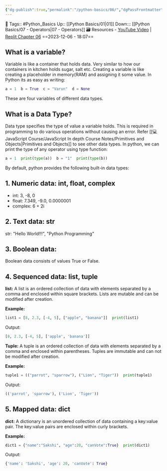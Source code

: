 ```yaml
---
{"dg-publish":true,"permalink":"/python-basics/06/","dgPassFrontmatter":true,"noteIcon":"1","created":"2023-12-06T18:06:58.259+05:30","updated":"2023-12-23T13:36:30.950+05:30"}
---
```


🧶 Tags:: #Python_Basics 
Up:: [[Python Basics/01\|01]]
Down::: [[Python Basics/07 - Operators\|07 - Operators]]
🗃 Resources - [YouTube Video](https://www.youtube.com/watch?v=ORCuz7s5cCY&list=PLu0W_9lII9agwh1XjRt242xIpHhPT2llg&index=6) | [Replit Chapter 06](https://replit.com/@codewithharry/06-Day6-Variables-and-Data-Types#main.py)
==2023-12-06 - 18:07==

## What is a variable?
Variable is like a container that holds data. Very similar to how our containers in kitchen holds sugar, salt etc. Creating a variable is like creating a placeholder in memory(RAM) and assigning it some value. In Python its as easy as writing:

```python
a = 1  b = True  c = "Varun"  d = None
```

These are four variables of different data types.
## What is a Data Type?

Data type specifies the type of value a variable holds. This is required in programming to do various operations without causing an error. Refer [[💻 JavaScript Course/JavaScript In depth Course Notes/Primitives and Objects\|Primitives and Objects]] to see other data types.
In python, we can print the type of any operator using type function:

```python
a = 1  print(type(a))  b = "1"  print(type(b))
```

By default, python provides the following built-in data types:
## 1. Numeric data: int, float, complex
- int: 3, -8, 0
- float: 7.349, -9.0, 0.0000001
- complex: 6 + 2i
## 2. Text data: str
str: "Hello World!!!", "Python Programming"
## 3. Boolean data:
Boolean data consists of values True or False.
## 4. Sequenced data: list, tuple
**list:** A list is an ordered collection of data with elements separated by a comma and enclosed within square brackets. Lists are mutable and can be modified after creation.

**Example:**
```python
list1 = [8, 2.3, [-4, 5], ["apple", "banana"]]  print(list1)
```

Output:
```python
[8, 2.3, [-4, 5], ['apple', 'banana']]
```

**Tuple:** A tuple is an ordered collection of data with elements separated by a comma and enclosed within parentheses. Tuples are immutable and can not be modified after creation.

**Example:**
```python
tuple1 = (("parrot", "sparrow"), ("Lion", "Tiger"))  print(tuple1)
```

Output:
```python
(('parrot', 'sparrow'), ('Lion', 'Tiger'))
```

## 5. Mapped data: dict
**dict:** A dictionary is an unordered collection of data containing a key:value pair. The key:value pairs are enclosed within curly brackets.

**Example:**
```python
dict1 = {"name":"Sakshi", "age":20, "canVote":True}  print(dict1)
```
Output:
```python
{'name': 'Sakshi', 'age': 20, 'canVote': True}
```